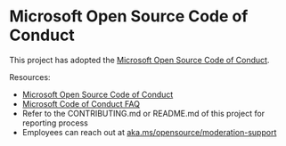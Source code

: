 # Microsoft Open Source Code of Conduct

This project has adopted the [Microsoft Open Source Code of Conduct](https://opensource.microsoft.com/codeofconduct/).

Resources:

- [Microsoft Open Source Code of Conduct](https://opensource.microsoft.com/codeofconduct/)
- [Microsoft Code of Conduct FAQ](https://opensource.microsoft.com/codeofconduct/faq/)
- Refer to the CONTRIBUTING.md or README.md of this project for reporting process
- Employees can reach out at [aka.ms/opensource/moderation-support](https://aka.ms/opensource/moderation-support)
